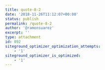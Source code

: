 ```yaml
---
title: quote-8-2
date: '2018-11-26T11:12:07+00:00'
status: publish
permalink: /quote-8-2
author: '@ramonsuarez'
excerpt: ''
type: attachment
id: 892
siteground_optimizer_optimization_attempts:
    - '1'
siteground_optimizer_is_optimized:
    - '1'
---
```

<!DOCTYPE html PUBLIC "-//W3C//DTD HTML 4.0 Transitional//EN" "http://www.w3.org/TR/REC-html40/loose.dtd">
<?xml encoding="UTF-8">
